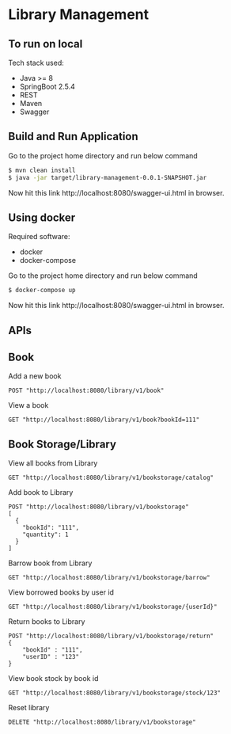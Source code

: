 # Library Management

## To run on local

Tech stack used:

- Java >= 8
- SpringBoot 2.5.4
- REST
- Maven
- Swagger

## Build and Run Application

Go to the project home directory and run below command
```bash
$ mvn clean install
$ java -jar target/library-management-0.0.1-SNAPSHOT.jar
```

Now hit this link http://localhost:8080/swagger-ui.html in browser.

## Using docker

Required software:

-   docker
-   docker-compose

Go to the project home directory and run below command

```bash
$ docker-compose up
```

Now hit this link http://localhost:8080/swagger-ui.html in browser.

## APIs

## Book
Add a new book

```
POST "http://localhost:8080/library/v1/book"
```

View a book

```
GET "http://localhost:8080/library/v1/book?bookId=111"
```

## Book Storage/Library
View all books from Library

```
GET "http://localhost:8080/library/v1/bookstorage/catalog"
```

Add book to Library

```
POST "http://localhost:8080/library/v1/bookstorage" 
[
  {
    "bookId": "111",
    "quantity": 1
  }
]
```

Barrow book from Library

```
GET "http://localhost:8080/library/v1/bookstorage/barrow" 
```

View borrowed books by user id

```
GET "http://localhost:8080/library/v1/bookstorage/{userId}"
```

Return books to Library

```
POST "http://localhost:8080/library/v1/bookstorage/return"
{
    "bookId" : "111",
    "userID" : "123"
}
```


View book stock by book id

```
GET "http://localhost:8080/library/v1/bookstorage/stock/123"
```

 Reset library

```
DELETE "http://localhost:8080/library/v1/bookstorage"

```
